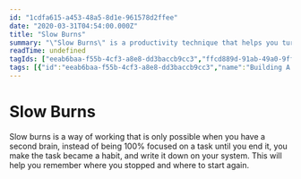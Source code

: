 ```yaml
---
id: "1cdfa615-a453-48a5-8d1e-961578d2ffee"
date: "2020-03-31T04:54:00.000Z"
title: "Slow Burns"
summary: "\"Slow Burns\" is a productivity technique that helps you turn tasks into habits, allowing you to pick up where you left off. Learn how to use this technique to boost your productivity and make the most of your second brain."
readTime: undefined
tagIds: ["eeab6baa-f55b-4cf3-a8e8-dd3baccb9cc3","ffcd889d-91ab-49a0-9ff6-e7192fced192"]
tags: [{"id":"eeab6baa-f55b-4cf3-a8e8-dd3baccb9cc3","name":"Building A Second Brain Podcast","icon":""},{"id":"ffcd889d-91ab-49a0-9ff6-e7192fced192","name":"Blog","icon":"🌐"}]
--- 
```

 
# Slow Burns


Slow burns is a way of working that is only possible when you have a second brain, instead of being 100% focused on a task until you end it, you make the task became a habit, and write it down on your system. This will help you remember where you stopped and where to start again.

